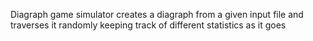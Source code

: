 Diagraph game simulator creates a diagraph from a given input file and traverses it randomly keeping track of different statistics as it goes
